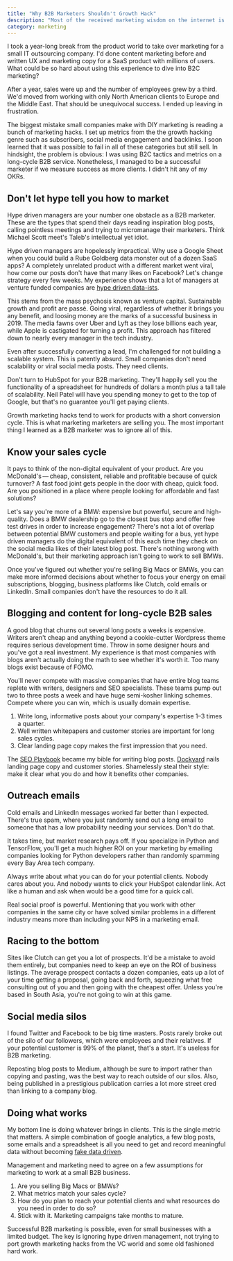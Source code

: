 ```yaml
---
title: "Why B2B Marketers Shouldn't Growth Hack"
description: "Most of the received marketing wisdom on the internet is only relevant for B2C growth hackers. Good B2B marketers have to be more pragmatic"
category: marketing
---
```


I took a year-long break from the product world to take over marketing for a small IT outsourcing company. I'd done content marketing before and written UX and marketing copy for a SaaS product with millions of users. What could be so hard about using this experience to dive into B2C marketing? 

After a year, sales were up and the number of employees grew by a third. We'd moved from working with only North American clients to Europe and the Middle East. That should be unequivocal success. I ended up leaving in frustration. 

The biggest mistake small companies make with DIY marketing is reading a bunch of marketing hacks. I set up metrics from the the growth hacking genre such as subscribers, social media engagement and backlinks. I soon learned that it was possible to fail in all of these categories but still sell. In hindsight, the problem is obvious: I was using B2C tactics and metrics on a long-cycle B2B service. Nonetheless, I managed to be a successful marketer if we measure success as more clients. I didn't hit any of my OKRs. 

## Don't let hype tell you how to market 

Hype driven managers are your number one obstacle as a B2B marketer. These are the types that spend their days reading inspiration blog posts, calling pointless meetings and trying to micromanage their marketers. Think Michael Scott meet's Taleb's intellectual yet idiot. 

Hype driven managers are hopelessly impractical. Why use a Google Sheet when you could build a Rube Goldberg data monster out of a dozen SaaS apps? A completely unrelated product with a different market went viral, how come our posts don't have that many likes on Facebook? Let's change strategy every few weeks. My experience shows that a lot of managers at venture funded companies are [hype driven data-ists][hdd].  

This stems from the mass psychosis known as venture capital. Sustainable growth and profit are passé. Going viral, regardless of whether it brings you any benefit, and loosing money are the marks of a successful business in 2019. The media fawns over Uber and Lyft as they lose billions each year, while Apple is castigated for turning a profit. This approach has filtered down to nearly every manager in the tech industry. 

Even after successfully converting a lead, I'm challenged for not building a scalable system. This is patently absurd. Small companies don't need scalability or viral social media posts. They need clients. 

Don't turn to HubSpot for your B2B marketing. They'll happily sell you the functionality of a spreadsheet for hundreds of dollars a month plus a tall tale of scalability. Neil Patel will have you spending money to get to the top of Google, but that's no guarantee you'll get paying clients. 

Growth marketing hacks tend to work for products with a short conversion cycle. This is what marketing marketers are selling you. The most important thing I learned as a B2B marketer was to ignore all of this. 

## Know your sales cycle 

It pays to think of the non-digital equivalent of your product. Are you McDonald's&thinsp;—&thinsp;cheap, consistent, reliable and profitable because of quick turnover? A fast food joint gets people in the door with cheap, quick food. Are you positioned in a place where people looking for affordable and fast solutions?

Let's say you're more of a BMW: expensive but powerful, secure and high-quality. Does a BMW dealership go to the closest bus stop and offer free test drives in order to increase engagement? There's not a lot of overlap between potential BMW customers and people waiting for a bus, yet hype driven managers do the digital equivalent of this each time they check on the social media likes of their latest blog post. There's nothing wrong with McDonald's, but their marketing approach isn't going to work to sell BMWs. 

Once you've figured out whether you're selling Big Macs or BMWs, you can make more informed decisions about whether to focus your energy on email subscriptions, blogging, business platforms like Clutch, cold emails or LinkedIn. Small companies don't have the resources to do it all.

## Blogging and content for long-cycle B2B sales 

A good blog that churns out several long posts a weeks is expensive. Writers aren't cheap and anything beyond a cookie-cutter Wordpress theme requires serious development time. Throw in some designer hours and you've got a real investment. My experience is that most companies with blogs aren't actually doing the math to see whether it's worth it. Too many blogs exist because of FOMO. 

You'll never compete with massive companies that have entire blog teams replete with writers, designers and SEO specialists. These teams pump out two to three posts a week and have huge semi-kosher linking schemes. Compete where you can win, which is usually domain expertise.

1. Write long, informative posts about your company's expertise 1–3 times a quarter.
2. Well written whitepapers and customer stories are important for long sales cycles. 
3. Clear landing page copy makes the first impression that you need. 

The [SEO Playbook][seo] became my bible for writing blog posts. [Dockyard][doc] nails landing page copy and customer stories. Shamelessly steal their style: make it clear what you do and how it benefits other companies. 

## Outreach emails 

Cold emails and LinkedIn messages worked far better than I expected. There's true spam, where you just randomly send out a long email to someone that has a low probability needing your services. Don't do that.

It takes time, but market research pays off. If you specialize in Python and TensorFlow, you'll get a much higher ROI on your marketing by emailing companies looking for Python developers rather than randomly spamming every Bay Area tech company. 

Always write about what you can do for your potential clients. Nobody cares about you. And nobody wants to click your HubSpot calendar link. Act like a human and ask when would be a good time for a quick call. 

Real social proof is powerful. Mentioning that you work with other companies in the same city or have solved similar problems in a different industry means more than including your NPS in a marketing email. 

## Racing to the bottom 

Sites like Clutch can get you a lot of prospects. It'd be a mistake to avoid them entirely, but companies need to keep an eye on the ROI of business listings. The average prospect contacts a dozen companies, eats up a lot of your time getting a proposal, going back and forth, squeezing what free consulting out of you and then going with the cheapest offer. Unless you're based in South Asia, you're not going to win at this game. 

## Social media silos 

I found Twitter and Facebook to be big time wasters. Posts rarely broke out of the silo of our followers, which were employees and their relatives. If your potential customer is 99% of the planet, that's a start. It's useless for B2B marketing. 

Reposting blog posts to Medium, although be sure to import rather than copying and pasting, was the best way to reach outside of our silos. Also, being published in a prestigious publication carries a lot more street cred than linking to a company blog. 

## Doing what works 

My bottom line is doing whatever brings in clients. This is the single metric that matters. A simple combination of google analytics, a few blog posts, some emails and a spreadsheet is all you need to get and record meaningful data without becoming [fake data driven][fdd]. 

Management and marketing need to agree on a few assumptions for marketing to work at a small B2B business. 

1. Are you selling Big Macs or BMWs? 
2. What metrics match your sales cycle? 
3. How do you plan to reach your potential clients and what resources do you need in order to do so? 
4. Stick with it. Marketing campaigns take months to mature.

Successful B2B marketing is possible, even for small businesses with a limited budget. The key is ignoring hype driven management, not trying to port growth marketing hacks from the VC world and some old fashioned hard work.

[hdd]: /blog/dataism "derekkedziora.com"
[seo]: https://www.atrium.co/blog/seo-seed-stage-startups/ "atrium.com" 
[doc]: https://dockyard.com "dockyard.com" 
[fdd]: /blog/fake-data "derekkedziora.com" 
